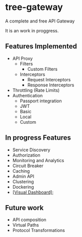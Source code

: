 # tree-gateway
A complete and free API Gateway

It is an work in proggress. 

## Features Implemented
 - API Proxy
   - Filters
     - Custom Filters
   - Interceptors
     - Request Interceptors
     - Response Interceptors
 - Throttling (Rate Limits)
 - Authentication
   - Passport integration
   - JWT
   - Basic
   - Local
   - Custom

## In progress Features
 - Service Discovery
 - Authorization
 - Monitoring and Analytics
 - Circuit Breaker
 - Caching
 - Admin API
 - Clustering
 - Dockering
 - [[Visual Dashboard]](https://github.com/samuelcardoso/tree-gateway-dashboard);

## Future work
  - API composition
  - Virtual Paths
  - Protocol Transformations
